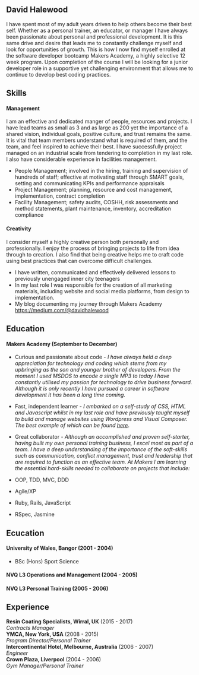 ## David Halewood

I have spent most of my adult years driven to help others become their best self. Whether as a personal trainer, an educator, or manager I have always been passionate about personal and professional development. It is this same drive and desire that leads me to constantly challenge myself and look for opportunities of growth. This is how I now find myself enrolled at the software developer bootcamp Makers Academy, a highly selective 12 week program. Upon completion of the course I will be looking for a junior developer role in a supportive yet challenging environment that allows me to continue to develop best coding practices.

## Skills

#### Management

I am an effective and dedicated manger of people, resources and projects. I have lead teams as small as 3 and as large as 200 yet the importance of a shared vision, individual goals, positive culture, and trust remains the same. It is vital that team members understand what is required of them, and the team, and feel inspired to achieve their best. I have successfully project managed on an industrial scale from tendering to completion in my last role. I also have considerable experience in facilities management.

- People Management; involved in the hiring, training and supervision of hundreds of staff; effective at motivating staff through SMART goals, setting and communicating KPIs and performance appraisals
- Project Management; planning, resource and cost management, implementation, contract completion
- Facility Management; safety audits, COSHH, risk assessments and method statements, plant maintenance, inventory, accreditation compliance 

#### Creativity

I consider myself a highly creative person both personally and professionally. I enjoy the process of bringing projects to life from idea through to creation. I also find that being creative helps me to craft code using best practices that can overcome difficult challenges.

- I have written, communicated and effectively delivered lessons to previously unengaged inner city teenagers
- In my last role I was responsible for the creation of all marketing materials, including website and social media platforms, from design to implementation.
- My blog documenting my journey through Makers Academy https://medium.com/@davidhalewood

## Education

#### Makers Academy (September to December)

- Curious and passionate about code - *I have always held a deep appreciation for technology and coding which stems from my upbringing as the son and younger brother of developers. From the moment I used MSDOS to encode a single MP3 to today I have constantly utilised my passion for technology to drive business forward. Although it is only recently I have pursued a career in software development it has been a long time coming.*
- Fast, independent learner - *I embarked on a self-study of CSS, HTML and Javascript whilst in my last role and have previously taught myself to build and manage websites using Wordpress and Visual Composer. The best example of which can be found [here](http://www.resincoatingspecialists.com)*.
- Great collaborator - *Although an accomplished and proven self-starter, having built my own personal training business, I excel most as part of a team. I have a deep understanding of the importance of the soft-skills such as communication, conflict management, trust and leadership that are required to function as an effective team. At Makers I am learning the essential hard-skills needed to collaborate on projects that include:*

- OOP, TDD, MVC, DDD
- Agile/XP
- Ruby, Rails, JavaScript
- RSpec, Jasmine  

## Ecucation  

#### University of Wales, Bangor (2001 - 2004)

- BSc (Hons) Sport Science

#### NVQ L3 Operations and Management (2004 - 2005)
#### NVQ L3 Personal Training (2005 - 2006)

## Experience

**Resin Coating Specialists, Wirral, UK** (2015 - 2017)    
*Contracts Manager*  
**YMCA, New York, USA** (2008 - 2015)   
*Program Director/Personal Trainer*  
**Intercontinental Hotel, Melbourne, Australia** (2006 - 2007)  
*Engineer*  
**Crown Plaza, Liverpool** (2004 - 2006)  
*Gym Manager/Personal Trainer*
